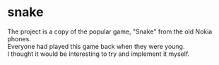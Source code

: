 # snake

The project is a copy of the popular game, "Snake" from the old Nokia phones.  
Everyone had played this game back when they were young.   
I thought it would be interesting to try and implement it myself.   

